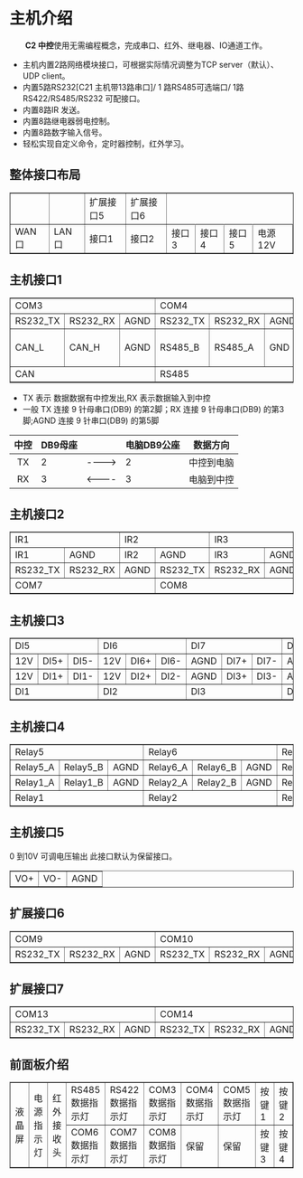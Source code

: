 # 主机介绍

&emsp;&emsp;**C2 中控**使用无需编程概念，完成串口、红外、继电器、IO通道工作。  

- 主机内置2路网络模块接口，可根据实际情况调整为TCP server（默认）、UDP client。  
- 内置5路RS232[C21 主机带13路串口]/ 1 路RS485可选端口/ 1路RS422/RS485/RS232 可配接口。  
- 内置8路IR 发送。  
- 内置8路继电器弱电控制。  
- 内置8路数字输入信号。  
- 轻松实现自定义命令，定时器控制，红外学习。  

## 整体接口布局

<table border="1">
<tr>  
<td  > </td>
<td  > </td>
<td >扩展接口5</td>
<td >扩展接口6</td>

</tr>
<tr> 
<td>WAN 口</td>
<td>LAN 口</td>
<td>接口1</td>
<td>接口2</td>
<td>接口3</td>
<td>接口4</td>
<td>接口5</td>
<td>电源12V</td>
</tr>
</table>

## 主机接口1

<table border="1">
<tr>                      
<td colspan= "3" >COM3</td>
<td colspan= "3" >COM4</td>
<td colspan= "3" >COM5</td>
<td colspan= "3" >COM6</td>
</tr>
<tr> 
<td>RS232_TX</td>
<td>RS232_RX</td>
<td>AGND</td>
<td>RS232_TX</td>
<td>RS232_RX</td>
<td>AGND</td>
<td>RS232_TX</td>
<td>RS232_RX</td>
<td>AGND</td>
<td>RS232_TX</td>
<td>RS232_RX</td>
<td>AGND</td>
</tr>
<tr> 
<td>CAN_L</td>
<td>CAN_H</td>
<td>AGND</td>
<td>RS485_B</td>
<td>RS485_A</td>
<td>GND</td>
<td>RS422_TX+<br>RS485_A+</td>
<td>RS422_TX-<br>RS485_B-<br>RS232_TX</td>
<td>RS422_RX+<br>RS232_RX</td>
<td>RS422_RX-</td>
<td>AGND</td>
<td>AGND</td>
</tr>
<tr>
<td colspan= "3" >CAN</td>
<td colspan= "3" >RS485</td>
<td colspan= "6" >RS422</td>
</tr>
</table>

- TX 表示 数据数据有中控发出,RX 表示数据输入到中控  
- 一般 TX 连接 9 针母串口(DB9) 的第2脚；RX 连接 9 针母串口(DB9) 的第3脚;AGND 连接 9 针串口(DB9) 的第5脚  

|中控|DB9母座|   |电脑DB9公座|数据方向|  
|:------:|-----|----|----|-----|
| TX  | 2 |---->| 2 | 中控到电脑|
| RX  | 3 |<----| 3 | 电脑到中控|  

## 主机接口2

<table border="1">
<tr>                        
<td colspan= "2" class="center-text" >IR1</td>
<td colspan= "2" class="center-text" >IR2</td>
<td colspan= "2" class="center-text" >IR3</td>
<td colspan= "2" class="center-text" >IR4</td>
<td colspan= "2" class="center-text" >IR5</td>
<td colspan= "2" class="center-text" >IR6</td>                        
</tr>
<tr>
<td>IR1</td>
<td>AGND</td>
<td>IR2</td>
<td>AGND</td>
<td>IR3</td>
<td>AGND</td>
<td>IR4</td>
<td>AGND</td>
<td>IR5</td>
<td>AGND</td>
<td>IR6</td>
<td>AGND</td>
</tr>
<tr>
<td>RS232_TX</td>
<td>RS232_RX</td>
<td>AGND</td>
<td>RS232_TX</td>
<td>RS232_RX</td>
<td>AGND</td>
<td>AGND</td>
<td>AGND</td>
<td>AGND</td>
<td>IR7</td>
<td>IR8</td>
<td>AGND</td>
</tr>
<tr>
<td colspan= "3" class="center-text">COM7</td>
<td colspan= "3" class="center-text">COM8</td>
<td colspan= "4" class="center-text">IR7</td>
<td colspan= "2" class="center-text">IR8</td>
</tr>
</table>

## 主机接口3

<table border="1">
<tr>
<td colspan= "3" class="center-text" >DI5</td>
<td colspan= "3" class="center-text">DI6</td>
<td colspan= "3" class="center-text">DI7</td>
<td colspan= "3" class="center-text">DI8</td>
</tr>
<tr>
<td>12V</td>
<td>DI5+</td>
<td>DI5-</td>
<td>12V</td>
<td>DI6+</td>
<td>DI6-</td>
<td>AGND</td>
<td>DI7+</td>
<td>DI7-</td>
<td>AGND</td>
<td>DI8+</td>
<td>DI8-</td>
</tr>
<tr>
<td>12V</td>
<td>DI1+</td>
<td>DI1-</td>
<td>12V</td>
<td>DI2+</td>
<td>DI2-</td>
<td>AGND</td>
<td>DI3+</td>
<td>DI3-</td>
<td>AGND-</td>
<td>DI2+</td>
<td>DI2-</td>
</tr>
<tr>
<td colspan= "3" class="center-text">DI1</td>
<td colspan= "3" class="center-text">DI2</td>
<td colspan= "3" class="center-text">DI3</td>
<td colspan= "4" class="center-text">DI4</td>
</tr>
</table>

## 主机接口4  

<table border="1">
<tr>
<td colspan= "3" class="center-text">Relay5</td>
<td colspan= "3" class="center-text">Relay6</td>
<td colspan= "3" class="center-text">Relay7</td>
<td colspan= "3" class="center-text">Relay8</td>
</tr>
<tr>
<td>Relay5_A</td>
<td>Relay5_B</td>
<td>AGND</td>
<td>Relay6_A</td>
<td>Relay6_B</td>
<td>AGND</td>
<td>Relay7_A</td>
<td>Relay7_B</td>
<td>AGND</td>
<td>Relay8_A</td>
<td>Relay8_B</td>
<td>AGND</td>
</tr>
<tr>
<td>Relay1_A</td>
<td>Relay1_B</td>
<td>AGND</td>
<td>Relay2_A</td>
<td>Relay2_B</td>
<td>AGND</td>
<td>Relay3_A</td>
<td>Relay3_B</td>
<td>AGND</td>
<td>Relay4_A</td>
<td>Relay4_B</td>
<td>AGND</td>
</tr>
<tr>
<td colspan= "3" class="center-text">Relay1</td>
<td colspan= "3" class="center-text">Relay2</td>
<td colspan= "3" class="center-text">Relay3</td>
<td colspan= "4" class="center-text">Relay4</td>
</tr>
</table>  

## 主机接口5
0 到10V 可调电压输出  此接口默认为保留接口。
<table border="1">
<tr>  
<td >VO+</td>
<td >VO-</td>
<td >AGND</td>
</tr>

</table>

## 扩展接口6

<table border="1">
<tr>                      
<td colspan= "3" >COM9</td>
<td colspan= "3" >COM10</td>
<td colspan= "3" >COM11</td>
<td colspan= "3" >COM12</td>
</tr>
<tr> 
<td>RS232_TX</td>
<td>RS232_RX</td>
<td>AGND</td>
<td>RS232_TX</td>
<td>RS232_RX</td>
<td>AGND</td>
<td>RS232_TX</td>
<td>RS232_RX</td>
<td>AGND</td>
<td>RS232_TX</td>
<td>RS232_RX</td>
<td>AGND</td>
</tr>
</table>

## 扩展接口7

<table border="1">
<tr>                      
<td colspan= "3" >COM13</td>
<td colspan= "3" >COM14</td>
<td colspan= "3" >COM15</td>
<td colspan= "3" >COM16</td>
</tr>
<tr> 
<td>RS232_TX</td>
<td>RS232_RX</td>
<td>AGND</td>
<td>RS232_TX</td>
<td>RS232_RX</td>
<td>AGND</td>
<td>RS232_TX</td>
<td>RS232_RX</td>
<td>AGND</td>
<td>RS232_TX</td>
<td>RS232_RX</td>
<td>AGND</td>
</tr>
</table>

## 前面板介绍

<table border="1">
<tr>                      
<td rowspan= "2" >液晶屏</td>
<td rowspan= "2" >电源指示灯</td>
<td rowspan= "2" >红外接收头</td>
<td colspan= "1" >RS485 数据指示灯</td>
<td colspan= "1" >RS422 数据指示灯</td>
<td colspan= "1" >COM3 数据指示灯</td>
<td colspan= "1" >COM4 数据指示灯</td>
<td colspan= "1" >COM5 数据指示灯</td>
<td colspan= "1" >按键1</td>
<td colspan= "1" >按键2</td>
</tr>
<tr> 
<td>COM6 数据指示灯</td>
<td>COM7 数据指示灯</td>
<td>COM8 数据指示灯</td>
<td>保留</td>
<td>保留</td>
<td>按键3</td>
<td>按键4</td>
</tr>
</table>





